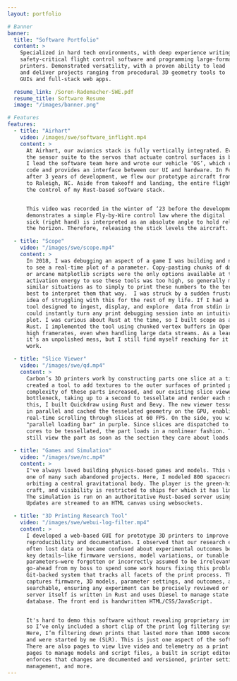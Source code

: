 ```yaml
---
layout: portfolio

# Banner
banner:
  title: "Software Portfolio"
  content: >
    Specialized in hard tech environments, with deep experience writing
    safety-critical flight control software and programming large-format 3D
    printers. Demonstrated versatility, with a proven ability to lead
    and deliver projects ranging from procedural 3D geometry tools to
    GUIs and full-stack web apps.

  resume_link: /Soren-Rademacher-SWE.pdf
  resume_title: Software Resume
  image: "/images/banner.png"

# Features
features:
  - title: "Airhart"
    video: /images/swe/software_inflight.mp4
    content: >
      At Airhart, our avionics stack is fully vertically integrated. Everything from
      the sensor suite to the servos that actuate control surfaces is built in-house.
      I lead the software team here and wrote our vehicle ‘OS’, which runs GNC control
      code and provides an interface between our UI and hardware. In February of 2025,
      after 3 years of development, we flew our prototype aircraft from Los Angeles
      to Raleigh, NC. Aside from takeoff and landing, the entire flight was under
      the control of my Rust-based software stack.


      This video was recorded in the winter of ‘23 before the development of our UI and
      demonstrates a simple Fly-by-Wire control law where the digital
      sick (right hand) is interpreted as an absolute angle to hold relative to
      the horizon. Therefore, releasing the stick levels the aircraft.

  - title: "Scope"
    video: "/images/swe/scope.mp4"
    content: >
      In 2018, I was debugging an aspect of a game I was building and needed
      to see a real-time plot of a parameter. Copy-pasting chunks of data to Excel
      or arcane matplotlib scripts were the only options available at the time. The
      activation energy to use these tools was too high, so generally my strategy in
      similar situations as to simply to print these numbers to the terminal and do my
      best to interpret them that way.  I was struck by a sudden frustration about the
      idea of struggling with this for the rest of my life. If I had a visualization
      tool designed to ingest, display, and explore  data from stdin in real time, I
      could instantly turn any print debugging session into an intuitive explorable
      plot. I was curious about Rust at the time, so I built scope as a way to learn
      Rust. I implemented the tool using chunked vertex buffers in OpenGL to maintain
      high framerates, even when handling large data streams. As a learning project,
      it's an unpolished mess, but I still find myself reaching for it regularly at
      work. 

  - title: "Slice Viewer"
    video: "/images/swe/qd.mp4"
    content: >
      Carbon’s 3D printers work by constructing parts one slice at a time. When I
      created a tool to add textures to the outer surfaces of printed parts, the
      complexity of these parts increased, and our existing slice viewer became a
      bottleneck, taking up to a second to tessellate and render each slice. To solve
      this, I built Quickdraw using Rust and Bevy. The new viewer tessellated slices
      in parallel and cached the tesselated geometry on the GPU, enabling smooth,
      real-time scrolling through slices at 60 FPS. On the side, you will see a
      "parallel loading bar" in purple. Since slices are dispatched to all available
      cores to be tessellated, the part loads in a nonlinear fashion. The user can
      still view the part as soon as the section they care about loads.
      
  - title: "Games and Simulation"
    video: "/images/swe/nc.mp4"
    content: >
      I've always loved building physics-based games and models. This video is
      one of many such abandoned projects. Here, I modeled 800 spacecraft (rectangles)
      orbiting a central gravitational body. The player is the green-highlighted
      craft, and visibility is restricted to ships for which it has line of sight.
      The simulation is run on an authoritative Rust-based server using a custom ECS.
      Updates are streamed to an HTML canvas using websockets.

  - title: "3D Printing Research Tool"
    video: "/images/swe/webui-log-filter.mp4"
    content: >
      I developed a web-based GUI for prototype 3D printers to improve experiment
      reproducibility and documentation. I observed that our research engineers
      often lost data or became confused about experimental outcomes because
      key details—like firmware versions, model variations, or tunable process
      parameters—were forgotten or incorrectly assumed to be irrelevant. I got the
      go-ahead from my boss to spend some work hours fixing this problem. I built a
      Git-backed system that tracks all facets of the print process. The interface
      captures firmware, 3D models, parameter settings, and outcomes, and makes them
      searchable, ensuring any experiment can be precisely reviewed or repeated. The
      server itself is written in Rust and uses Diesel to manage state in a Postgres
      database. The front end is handwritten HTML/CSS/JavaScript.


      It's hard to demo this software without revealing proprietary information,
      so I’ve only included a short clip of the print log filtering system.
      Here, I’m filtering down prints that lasted more than 1000 seconds
      and were started by me (SLR). This is just one aspect of the software.
      There are also pages to view live video and telemetry as a print runs,
      pages to manage models and script files, a built in script editor which
      enforces that changes are documented and versioned, printer settings, user
      management, and more.
---
```


